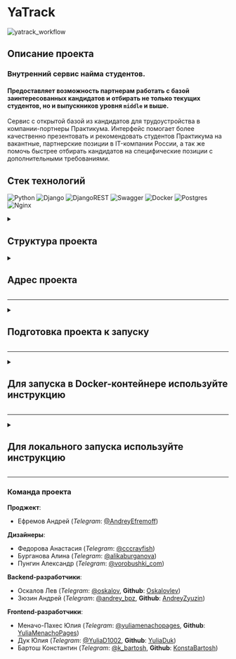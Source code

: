 # YaTrack

![yatrack_workflow](https://github.com/YaTrack1/YaTrack-backend/actions/workflows/yatrack_workflow.yml/badge.svg)

## Описание проекта
### Внутренний сервис найма студентов.

#### Предоставляет возможность партнерам работать с базой заинтересованных кандидатов и отбирать не только текущих студентов, но и выпускников уровня `middle` и выше.

Сервис с открытой базой из кандидатов для трудоустройства в компании-портнеры Практикума.
Интерфейс помогает более качественно презентовать и рекомендовать студентов Практикума на вакантные, партнерские позиции в IT-компании России, а так же помочь быстрее отбирать кандидатов на специфические позиции с дополнительными требованиями.

## Стек технологий
![Python](https://img.shields.io/badge/python-3670A0?style=for-the-badge&logo=python&logoColor=ffdd54) ![Django](https://img.shields.io/badge/django-%23092E20.svg?style=for-the-badge&logo=django&logoColor=white) ![DjangoREST](https://img.shields.io/badge/DJANGO-REST-ff1709?style=for-the-badge&logo=django&logoColor=white&color=ff1709&labelColor=gray) ![Swagger](https://img.shields.io/badge/-Swagger-%23Clojure?style=for-the-badge&logo=swagger&logoColor=white) ![Docker](https://img.shields.io/badge/docker-%230db7ed.svg?style=for-the-badge&logo=docker&logoColor=white) ![Postgres](https://img.shields.io/badge/postgres-%23316192.svg?style=for-the-badge&logo=postgresql&logoColor=white) ![Nginx](https://img.shields.io/badge/nginx-%23009639.svg?style=for-the-badge&logo=nginx&logoColor=white)

<details><summary><h2>Структура проекта</h2></summary>
    <details><summary><h2>Структура базы данных</h2></summary>
        <img src="https://github.com/YaTrack1/YaTrack-backend/blob/main/docs/BD_YaTrack.jpg"/>
    </details>
    <details><summary><h2>Структура репозитория</h2></summary>
        <img src="https://github.com/YaTrack1/YaTrack-backend/blob/main/docs/BD_YaTrack.jpg"/>
    </details>
</details>

<details><summary><h2>Адрес проекта</h2></summary>

*(запускается локально)*

    http://127.0.0.1:8000/

**Адрес админки проекта**

    http://127.0.0.1:8000/admin/

**Документация**

    http://127.0.0.1:8000/swagger/

**Handlers**

```sh
auth/users/  # регистрация пользователя
auth/token/login/  # вход из системы
auth/token/logout/  # выход в систему

api/employer/  # Профиль нанимателя(HR)
api/employer/vacancy/  # Описание вакансии
api/employer/create/step-1/ # Первый шаг создания вакансии
api/employer/create/step-2/ # Второй шаг создания вакансии

api/resume/  # Резюме кандидата

api/tracker/  # Трекер вакансий
api/tracker/<vacancy_id>/comparison/  # Сравнение подходящих вакансий
api/tracker/<vacancy_id>/favorite/  # Избранные вакансии кандидатов
api/tracker/<vacancy_id>/invitation/  # Приглашенные кандидаты
```
</details>

---

<details><summary><h2>Подготовка проекта к запуску</h2></summary>

### `3` и `4` пункты для локального запуска

1. *Склонируйте репозиторий и перейдите в него*:

    ```sh
    git clone https://github.com/YaTrack1/YaTrack-backend.git
    ```
    ```sh
    cd YaTrack-backend/
    ```
---
2. *Для работы с PostgreSQL*:

    * Создайте в директории `infra/` файл `.env` командой:

        ```sh
        touch infra/.env
        ```
        > Заполните переменные по примеру файла `.env.example`
---
3. *Создайте и активируйте виртуальное окружение*:

    ```sh
    python -m venv venv
    ```
    - Если у вас Linux/macOS
        ```sh
        source venv/bin/activate
        ```

    - Если у вас windows
        ```sh
        source venv/scripts/activate
        ```
---
4. *Обновите pip и установите зависимости*:

    ```sh
    python -m pip install --upgrade pip
    ```
    ```sh
    pip install -r src/backend/requirements.txt
    ```
</details>

---

<details><summary><h2>Для запуска в Docker-контейнере используйте инструкцию</h2></summary>

1. *Запустите сборку контейнеров*:

    ```sh
    docker compose -f infra/docker-compose.yaml up -d --build
    ```
2. *Для остановки контейнера*:
    ```sh
    docker compose -f infra/docker-compose.yaml down
    ```
</details>

---

<details><summary><h2>Для локального запуска используйте инструкцию</h2></summary>

1. *Выполните миграции*:

    * Инициализируйте миграции (опционально)
        ```sh
        python src/backend/manage.py migrate
        ```

    * Создайте миграции
        ```sh
        python src/backend/manage.py makemigrations user
        ```
        ```sh
        python src/backend/manage.py makemigrations tracker
        ```

    * Примените миграции
        ```sh
        python src/backend/manage.py migrate
        ```
---
2. *Создайте суперюзера*:

    ```sh
    python src/backend/manage.py createsuperuser
    ```

    > Для примера, данные суперюзера:

        username: admin
        mail: admin@admin.ru
        password: admin
        password (again): admin

    > При входе логин указывать с большой буквы `Admin`

---

3. *Соберите статику*:
    ```sh
    python src/backend/manage.py collectstatic --noinput
    ```
---
4. *Локальный запуск*:

    ```sh
    python src/backend/manage.py runserver
    ```
</details>

---

### Команда проекта

**Проджект**:
- Ефремов Андрей (*Telegram*: [@AndreyEfremoff](https://t.me/AndreyEfremoff))

**Дизайнеры**:
- Федорова Анастасия (*Telegram*: [@cccrayfish](https://t.me/cccrayfish))
- Бурганова Алина (*Telegram*: [@alikaburganova](https://t.me/alikaburganova))
- Пунгин Александр (*Telegram*: [@vorobushki_com](https://t.me/vorobushki_com))

**Backend-разработчики**:
- Оскалов Лев (*Telegram*: [@oskalov](https://t.me/oskalov), **Github**: [Oskalovlev](https://github.com/Oskalovlev))
- Зюзин Андрей (*Telegram*: [@andrey_bpz](https://t.me/andrey_bpz), **Github**: [AndreyZyuzin](https://github.com/AndreyZyuzin))

**Frontend-разработчики**:
- Меначо-Пахес Юлия (*Telegram*: [@yuliamenachopages](https://t.me/yuliamenachopages), **Github**: [YuliaMenachoPages](https://github.com/https://github.com/YuliaMenachoPages))
- Дук Юлия (*Telegram*: [@YuliaD1002](https://t.me/YuliaD1002), **Github**: [YuliaDuk](https://github.com/YuliaDuk))
- Бартош Константин (*Telegram*: [@k_bartosh](https://t.me/k_bartosh), **Github**: [KonstaBartosh](https://github.com/KonstaBartosh))

